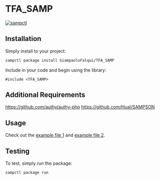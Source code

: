 # TFA_SAMP

[![sampctl](https://shields.southcla.ws/badge/sampctl-TFA_SAMP-2f2f2f.svg?style=for-the-badge)](https://github.com/GiampaoloFalqui/TFA_SAMP)

<!--
Short description of your library, why it's useful, some examples, pictures or
videos. Link to your forum release thread too.

Remember: You can use "forumfmt" to convert this readme to forum BBCode!

What the sections below should be used for:

`## Installation`: Leave this section un-edited unless you have some specific
additional installation procedure.

`## Testing`: Whether your library is tested with a simple `main()` and `print`,
unit-tested, or demonstrated via prompting the player to connect, you should
include some basic information for users to try out your code in some way.

And finally, maintaining your version number`:

* Follow [Semantic Versioning](https://semver.org/)
* When you release a new version, update `VERSION` and `git tag` it
* Versioning is important for sampctl to use the version control features

Happy Pawning!
-->

## Installation

Simply install to your project:

```bash
sampctl package install GiampaoloFalqui/TFA_SAMP
```

Include in your code and begin using the library:

```pawn
#include <TFA_SAMP>
```

## Additional Requirements

https://github.com/authy/authy-php
https://github.com/Hual/SAMPSON


## Usage

Check out the [example file 1](https://github.com/GiampaoloFalqui/TFA_SAMP/blob/master/tfasamp_example.pwn) and [example file 2](https://github.com/GiampaoloFalqui/TFA_SAMP/blob/master/tfasamp_example2.pwn).

## Testing

<!--
Depending on whether your package is tested via in-game "demo tests" or
y_testing unit-tests, you should indicate to readers what to expect below here.
-->

To test, simply run the package:

```bash
sampctl package run
```
